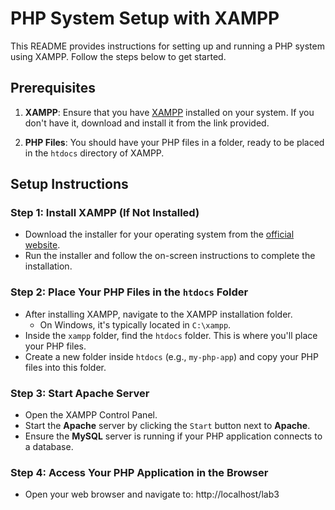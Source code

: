 # PHP System Setup with XAMPP

This README provides instructions for setting up and running a PHP system using XAMPP. Follow the steps below to get started.

## Prerequisites

1. **XAMPP**: Ensure that you have [XAMPP](https://www.apachefriends.org/index.html) installed on your system. If you don't have it, download and install it from the link provided.

2. **PHP Files**: You should have your PHP files in a folder, ready to be placed in the `htdocs` directory of XAMPP.

## Setup Instructions

### Step 1: Install XAMPP (If Not Installed)
- Download the installer for your operating system from the [official website](https://www.apachefriends.org/index.html).
- Run the installer and follow the on-screen instructions to complete the installation.

### Step 2: Place Your PHP Files in the `htdocs` Folder
- After installing XAMPP, navigate to the XAMPP installation folder.
  - On Windows, it's typically located in `C:\xampp`.
- Inside the `xampp` folder, find the `htdocs` folder. This is where you'll place your PHP files.
- Create a new folder inside `htdocs` (e.g., `my-php-app`) and copy your PHP files into this folder.

### Step 3: Start Apache Server
- Open the XAMPP Control Panel.
- Start the **Apache** server by clicking the `Start` button next to **Apache**.
- Ensure the **MySQL** server is running if your PHP application connects to a database.

### Step 4: Access Your PHP Application in the Browser
- Open your web browser and navigate to:
http://localhost/lab3

